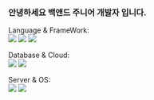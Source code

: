 ### 안녕하세요 백앤드 주니어 개발자 입니다.

Language & FrameWork:    
<img src="https://img.shields.io/badge/Java-16A5F3?style=for-the-badge&logo=Java&logoColor=white"/>
<img src="https://img.shields.io/badge/Spring-6DB33F?style=for-the-badge&logo=Spring&logoColor=white"/>
<img src="https://img.shields.io/badge/React-61DAFB?style=for-the-badge&logo=React&logoColor=white"/>

Database & Cloud:  
<img src="https://img.shields.io/badge/MySQL-4479A1?style=for-the-badge&logo=MySQL&logoColor=white"/>
<img src="https://img.shields.io/badge/Amazon AWS-232F3E?style=for-the-badge&logo=Amazon AWS&logoColor=white"/>

Server & OS:  
<img src="https://img.shields.io/badge/Apache-D22128?style=for-the-badge&logo=Apache&logoColor=white"/>
<img src="https://img.shields.io/badge/Linux-FCC624?style=for-the-badge&logo=Apache&logoColor=white"/>
